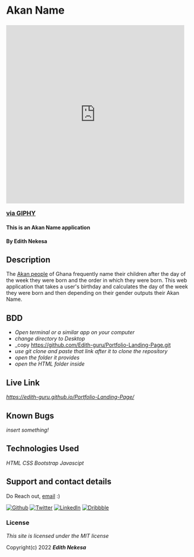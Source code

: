 # Akan Name
### <iframe src="https://giphy.com/embed/m9ubLI4ES5wc6lP9v1" width="480" height="480" frameBorder="0" class="giphy-embed" allowFullScreen></iframe><p><a href="https://giphy.com/gifs/Kyocera-DS-m9ubLI4ES5wc6lP9v1">via GIPHY</a></p>
#### This is an Akan Name application

#### By **Edith Nekesa**

## Description
The [Akan people](https://en.wikipedia.org/wiki/Akan_names) of Ghana frequently name their children after the day of the week they were born and the order in which they were born. This web application that takes a user's birthday and calculates the day of the week they were born and then depending on their gender outputs their Akan Name. 
## BDD

* _Open terminal or a similar app on your computer_
* _change directory to Desktop_
* _copy https://github.com/Edith-guru/Portfolio-Landing-Page.git
* _use git clone and paste that link after it to clone the repository_
* _open the folder it provides_
* _open the HTML folder inside_

## Live Link
 _https://edith-guru.github.io/Portfolio-Landing-Page/_
 
## Known Bugs
_insert something!_

## Technologies Used

_HTML_
_CSS_
_Bootstrap_
_Javascipt_

## Support and contact details
Do Reach out, [email](edithnesa@gmail.com) :)

<p><a href="https://github.com/Edith-guru" target="_blank"><img alt="Github" src="https://img.shields.io/badge/GitHub-%2312100E.svg?&style=for-the-badge&logo=Github&logoColor=white" /></a> <a href="https://twitter.com/EdithKessa" target="_blank"><img alt="Twitter" src="https://img.shields.io/badge/twitter-%231DA1F2.svg?&style=for-the-badge&logo=twitter&logoColor=white" /></a> <a href="https://www.linkedin.com/in/edith-kesa-b84a7a142/" target="_blank"><img alt="LinkedIn" src="https://img.shields.io/badge/linkedin-%230077B5.svg?&style=for-the-badge&logo=linkedin&logoColor=white" /></a> <a href="https://dribbble.com/E_kesa22" target="_blank"><img alt="Dribbble" src="https://img.shields.io/badge/Dribbble-https%3A%2F%2Fdribbble.com%2FE__kesa22-red" /></a>
</p>

### License

_This site is licensed under the MIT license_

Copyright(c) 2022 **_Edith Nekesa_**
